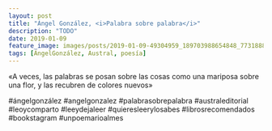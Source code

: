 ```yaml
---
layout: post
title: "Ángel González, <i>Palabra sobre palabra</i>"
description: "TODO"
date: 2019-01-09
feature_image: images/posts/2019-01-09-49304959_189703988654848_7731888316067664777_n_17902849837284147.jpg
tags: [ÁngelGonzález, Austral, poesía]
---
```


«A veces, las palabras se posan sobre las cosas como una
mariposa sobre una flor, y las recubren de colores 
nuevos»
<!--more-->

#ángelgonzález #angelgonzalez #palabrasobrepalabra #australeditorial #leoycomparto #leeydejaleer #quieresleerylosabes #librosrecomendados #bookstagram #unpoemarioalmes


